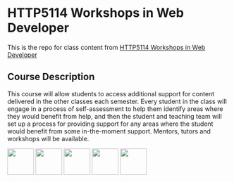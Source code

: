 # HTTP5114 Workshops in Web Developer

This is the repo for class content from [HTTP5114 Workshops in Web Developer](https://mediaarts.humber.ca/programs/web-development.html)

## Course Description

This course will allow students to access additional support for content delivered in the other classes each semester. Every student in the class will engage in a process of self-assessment to help them identify areas where they would benefit from help, and then the student and teaching team will set up a process for providing support for any areas where the student would benefit from some in-the-moment support. Mentors, tutors and workshops will be available.

<img src="https://console.codeadam.ca/api/image/markdown" width="60"> <img src="https://console.codeadam.ca/api/image/github" width="60"> <img src="https://console.codeadam.ca/api/image/html" width="60"> <img src="https://console.codeadam.ca/api/image/css" width="60"> <img src="https://console.codeadam.ca/api/image/javascript" width="60"> 
